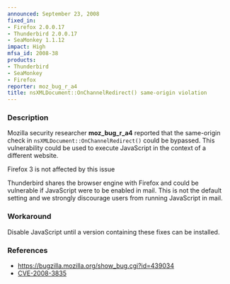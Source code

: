 ```yaml
---
announced: September 23, 2008
fixed_in:
- Firefox 2.0.0.17
- Thunderbird 2.0.0.17
- SeaMonkey 1.1.12
impact: High
mfsa_id: 2008-38
products:
- Thunderbird
- SeaMonkey
- Firefox
reporter: moz_bug_r_a4
title: nsXMLDocument::OnChannelRedirect() same-origin violation
---
```


<h3>Description</h3>

<p>Mozilla security researcher <strong>moz_bug_r_a4</strong> reported
that the same-origin check in <code>nsXMLDocument::OnChannelRedirect()</code>
could be bypassed.  This vulnerability could be used to execute JavaScript
in the context of a different website.</p>

<p class="note">Firefox 3 is not affected by this issue</p>

<p class="note">Thunderbird shares the browser engine with Firefox and
could be vulnerable if JavaScript were to be enabled in mail. This is not
the default setting and we strongly discourage users from running
JavaScript in mail.</p>

<h3>Workaround</h3>

<p>Disable JavaScript until a version containing these fixes can be installed.</p>

<h3>References</h3>

<ul>
  <li><a href="https://bugzilla.mozilla.org/show_bug.cgi?id=439034">
      https://bugzilla.mozilla.org/show_bug.cgi?id=439034</a></li>
  <li><a class="ex-ref" href="http://cve.mitre.org/cgi-bin/cvename.cgi?name=CVE-2008-3835">
      CVE-2008-3835</a></li>
</ul>



